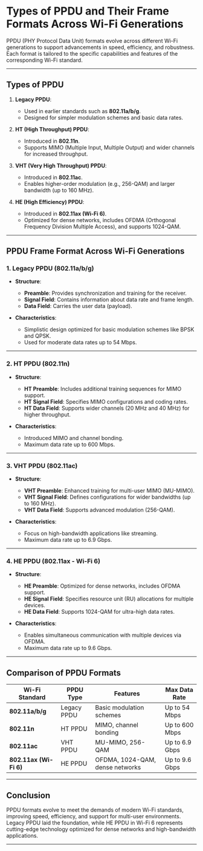 # Types of PPDU and Their Frame Formats Across Wi-Fi Generations

PPDU (PHY Protocol Data Unit) formats evolve across different Wi-Fi generations to support advancements in speed, efficiency, and robustness. Each format is tailored to the specific capabilities and features of the corresponding Wi-Fi standard.

---

## **Types of PPDU**

1. **Legacy PPDU**:
   - Used in earlier standards such as **802.11a/b/g**.
   - Designed for simpler modulation schemes and basic data rates.

2. **HT (High Throughput) PPDU**:
   - Introduced in **802.11n**.
   - Supports MIMO (Multiple Input, Multiple Output) and wider channels for increased throughput.

3. **VHT (Very High Throughput) PPDU**:
   - Introduced in **802.11ac**.
   - Enables higher-order modulation (e.g., 256-QAM) and larger bandwidth (up to 160 MHz).

4. **HE (High Efficiency) PPDU**:
   - Introduced in **802.11ax (Wi-Fi 6)**.
   - Optimized for dense networks, includes OFDMA (Orthogonal Frequency Division Multiple Access), and supports 1024-QAM.

---

## **PPDU Frame Format Across Wi-Fi Generations**

### **1. Legacy PPDU (802.11a/b/g)**
- **Structure**:
  - **Preamble**: Provides synchronization and training for the receiver.
  - **Signal Field**: Contains information about data rate and frame length.
  - **Data Field**: Carries the user data (payload).

- **Characteristics**:
  - Simplistic design optimized for basic modulation schemes like BPSK and QPSK.
  - Used for moderate data rates up to 54 Mbps.

---

### **2. HT PPDU (802.11n)**
- **Structure**:
  - **HT Preamble**: Includes additional training sequences for MIMO support.
  - **HT Signal Field**: Specifies MIMO configurations and coding rates.
  - **HT Data Field**: Supports wider channels (20 MHz and 40 MHz) for higher throughput.

- **Characteristics**:
  - Introduced MIMO and channel bonding.
  - Maximum data rate up to 600 Mbps.

---

### **3. VHT PPDU (802.11ac)**
- **Structure**:
  - **VHT Preamble**: Enhanced training for multi-user MIMO (MU-MIMO).
  - **VHT Signal Field**: Defines configurations for wider bandwidths (up to 160 MHz).
  - **VHT Data Field**: Supports advanced modulation (256-QAM).

- **Characteristics**:
  - Focus on high-bandwidth applications like streaming.
  - Maximum data rate up to 6.9 Gbps.

---

### **4. HE PPDU (802.11ax - Wi-Fi 6)**
- **Structure**:
  - **HE Preamble**: Optimized for dense networks, includes OFDMA support.
  - **HE Signal Field**: Specifies resource unit (RU) allocations for multiple devices.
  - **HE Data Field**: Supports 1024-QAM for ultra-high data rates.

- **Characteristics**:
  - Enables simultaneous communication with multiple devices via OFDMA.
  - Maximum data rate up to 9.6 Gbps.

---

## **Comparison of PPDU Formats**

| **Wi-Fi Standard** | **PPDU Type**  | **Features**                       | **Max Data Rate** |
|---------------------|----------------|-------------------------------------|-------------------|
| **802.11a/b/g**     | Legacy PPDU    | Basic modulation schemes            | Up to 54 Mbps     |
| **802.11n**         | HT PPDU        | MIMO, channel bonding               | Up to 600 Mbps    |
| **802.11ac**        | VHT PPDU       | MU-MIMO, 256-QAM                    | Up to 6.9 Gbps    |
| **802.11ax (Wi-Fi 6)** | HE PPDU     | OFDMA, 1024-QAM, dense networks     | Up to 9.6 Gbps    |

---

## **Conclusion**

PPDU formats evolve to meet the demands of modern Wi-Fi standards, improving speed, efficiency, and support for multi-user environments. Legacy PPDU laid the foundation, while HE PPDU in Wi-Fi 6 represents cutting-edge technology optimized for dense networks and high-bandwidth applications.

---
